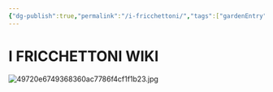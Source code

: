 ```yaml
---
{"dg-publish":true,"permalink":"/i-fricchettoni/","tags":["gardenEntry"],"noteIcon":"3"}
---
```



# **I FRICCHETTONI WIKI**


![49720e6749368360ac7786f4cf1f1b23.jpg](/img/user/Assets/49720e6749368360ac7786f4cf1f1b23.jpg)
